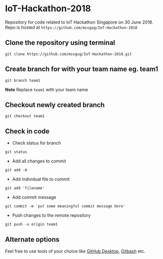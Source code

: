 # IoT-Hackathon-2018

Repository for code related to IoT Hackathon Singapore on 30 June 2018. Repo is hosted at `https://github.com/mssgug/IoT-Hackathon-2018`

## Clone the repository using terminal

`git clone https://github.com/mssgug/IoT-Hackathon-2018.git`

## Create branch for with your team name eg. team1

`git branch team1`

**Note** Replace `team1` with your team name

## Checkout newly created branch

`git checkout team1`

## Check in code

- Check status for branch

`git status`

- Add all changes to commit

`git add -A`

- Add individual file to commit

`git add 'filename'`

- Add commit message

`git commit -m 'put some meaningful commit message here'`

- Push changes to the remote repository

`git push -u origin team1`

## Alternate options

Feel free to use tools of your choice like [GitHub Desktop](https://desktop.github.com), [Gitbash](https://gitforwindows.org) etc.